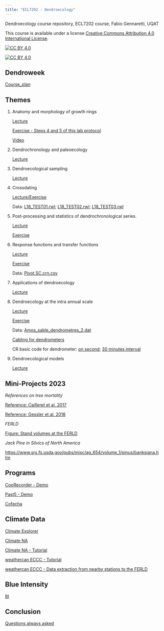 ```yaml
---
title: "ECL7202 - Dendroecology"
---
```

Dendroecology course repository, 
ECL7202 course, 
Fabio Gennaretti, 
UQAT 


This course is available under a license [Creative Commons Attribution 4.0 International
License][cc-by].

[![CC BY 4.0][cc-by-shield]][cc-by]

[![CC BY 4.0][cc-by-image]][cc-by]

[cc-by]: http://creativecommons.org/licenses/by/4.0/
[cc-by-image]: https://i.creativecommons.org/l/by/4.0/88x31.png
[cc-by-shield]: https://img.shields.io/badge/License-CC%20BY%204.0-lightgrey.svg

## Dendroweek

[Course_plan](pdf/Plan_de_cours_ECL7202_DENDROECOLOGIE_E23.pdf)
      
## Themes

1. Anatomy and morphology of growth rings

      [Lecture](pdf/01-Anatomy_and_morphology.pdf)

      [Exercise - Steps 4 and 5 of this lab protocol](pdf/01-Protocole_lab.pdf) 
      
      [Video](https://www.youtube.com/watch?v=aBC6BR58zT4)
      
2. Dendrochronology and paleoecology

      [Lecture](pdf/02-Dendrochronology_and_paleoecology.pdf)
      
3. Dendroecological sampling
      
      [Lecture](pdf/03-Dendroecological_sampling.pdf)
      
4. Crossdating

      [Lecture/Exercise](pdf/04-crossdating.pdf)

      Data: [L18_TEST01.rwl](data/L18_TEST01.rwl); [L18_TEST02.rwl](data/L18_TEST02.rwl); [L18_TEST03.rwl](data/L18_TEST03.rwl)

5. Post-processing and statistics of dendrochronological series.

      [Lecture](pdf/05-Post-processing_and_statistics.pdf)

      [Exercise](R-code/05-Post-processing_and_statistics.html)

6. Response functions and transfer functions

      [Lecture](pdf/06-Response_transfer_functions.pdf)

      [Exercise](R-code/06-Response_transfer_functions.html)
      
      Data: [Pivot.SC.crn.csv](data/Pivot.SC.crn.csv)

7. Applications of dendroecology    
      
      [Lecture](pdf/07-Applications_of_dendroecology.pdf)

8. Dendroecology at the intra annual scale    
      
      [Lecture](pdf/08-Dendroecology_at_the_intra-annual_scale.pdf)
      
      [Exercise](R-code/08R-dendrometers.html)
      
      Data: [Amos_sable_dendrometres_2.dat](dendrometer/Amos_sable_dendrometres_2.dat)
      
      [Cabling for dendrometers](dendrometer/NEW_dendrometer_to_data_logger.pdf)
      
      CR basic code for dendrometer: [on second](dendrometer/My4_dendroecologyCR1000X_onsecond.CR1X); [30 minutes interval](dendrometer/My4_dendroecologyCR1000X_30min.CR1X)
      
9. Dendroecological models

      [Lecture](pdf/09-Dendroecological_models.pdf)
      
## Mini-Projects 2023

*References on tree mortality*

[Reference: Cailleret et al. 2017](pdf/projects/2023/Cailleret_et_al-2017-Global_Change_Biology.pdf)

[Reference: Gessler et al. 2018](pdf/projects/2023/Gessler_et_al-2018-New_Phytologist.pdf)

*FERLD*

[Figure: Stand volumes at the FERLD](pdf/projects/2023/thumbnail_image002.png)

*Jack Pine in Silvics of North America*

https://www.srs.fs.usda.gov/pubs/misc/ag_654/volume_1/pinus/banksiana.htm


<!-- 2021
Authier Nord forest experimental site: [Map](pdf/projects/Athier_nord_site.JPG); [Environmental diversity](pdf/projects/SandSWEI_PCA.jpg)
      
1. Stem analysis on jack pine (select tree with fire scar; living or death)

      [Reference: Autin et al. 2015](pdf/projects/Autin_2015.pdf)

2. Productivity assessment of boreal forest

      [Reference: Fradette et al. 2020](pdf/projects/Fradette_2020_forests-12-00059-v3.pdf)

3. Climate sensitivity of boreal trees

      [Reference: Chavardes et al. 2021](pdf/projects/Chavardes_FrontiersinPlantScience_2021.pdf)
-->

## Programs

[CooRecorder - Demo](programs/CDendro_CooRecorder_98_Install_20220130.exe)

[Past5 - Demo](programs/p5setup.exe)

[Cofecha](programs/COFECHA.EXE)

## Climate Data

[Climate Explorer](https://climexp.knmi.nl/start.cgi)

[Climate NA](https://climatena.ca/)

[Climate NA - Tutorial](https://pressbooks.bccampus.ca/climatemodellingforestadaptation/chapter/topic-3-2-the-use-of-climatena-ap-to-generate-point-and-spatial-climate-data/)

[weathercan ECCC - Tutorial](https://ropensci.org/blog/2018/03/06/weathercan/)

[weathercan ECCC - Data extraction from nearby stations to the FERLD](R-code/historical_weather_data_from_ECCC.R)

## Blue Intensity

[BI](https://www.cybis.se/forfun/dendro/helpcoorecorder7/bluechannel80/index.htm)

## Conclusion

[Questions always asked](pdf/Conclusion.pdf)

